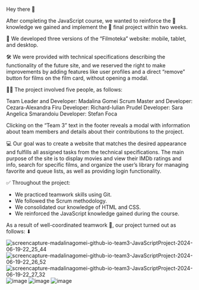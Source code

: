 Hey there 👋


After completing the JavaScript course, we wanted to reinforce the 📌 knowledge we gained and implement the 📃 final project within two weeks.

🎨 We developed three versions of the “Filmoteka” website: mobile, tablet, and desktop.

🛠️ We were provided with technical specifications describing the functionality of the future site, and we reserved the right to make improvements by adding features like user profiles and a direct “remove” button for films on the film card, without opening a modal.

👨‍🎓 The project involved five people, as follows:

Team Leader and Developer: Madalina Gomei
Scrum Master and Developer: Cezara-Alexandra Firu
Developer: Richard-Iulian Prudel
Developer: Sara Angelica Smarandoiu
Developer: Stefan Foca

Clicking on the “Team 3” text in the footer reveals a modal with information about team members and details about their contributions to the project.

💻 Our goal was to create a website that matches the desired appearance and fulfills all assigned tasks from the technical specifications. The main purpose of the site is to display movies and view their IMDb ratings and info, search for specific films, and organize the user’s library for managing favorite and queue lists, as well as providing login functionality.

✅ Throughout the project:

- We practiced teamwork skills using Git.
- We followed the Scrum methodology.
- We consolidated our knowledge of HTML and CSS.
- We reinforced the JavaScript knowledge gained during the course.


As a result of well-coordinated teamwork 🤝, our project turned out as follows: ⬇

![screencapture-madalinagomei-github-io-team3-JavaScriptProject-2024-06-19-22_25_44](https://github.com/madalinagomei/team3-JavaScriptProject/assets/150043594/9740c074-4d63-4000-b918-42bb5349bd6e)
![screencapture-madalinagomei-github-io-team3-JavaScriptProject-2024-06-19-22_26_52](https://github.com/madalinagomei/team3-JavaScriptProject/assets/150043594/aa68eb58-acae-4241-9e2a-cd491fc3c6be)
![screencapture-madalinagomei-github-io-team3-JavaScriptProject-2024-06-19-22_27_32](https://github.com/madalinagomei/team3-JavaScriptProject/assets/150043594/8e6579a1-b4d1-4ffa-b80d-320bdd042ab4)
![image](https://github.com/user-attachments/assets/99520dc0-44b8-470d-a19e-20130386c888)
![image](https://github.com/user-attachments/assets/4c925a60-ab9b-43c2-a0ba-0767c618cbb3)
![image](https://github.com/user-attachments/assets/7f74d8a2-9b7f-4c23-a2ae-514d75477170)


